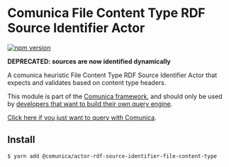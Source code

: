 # Comunica File Content Type RDF Source Identifier Actor

[![npm version](https://badge.fury.io/js/%40comunica%2Factor-rdf-source-identifier-file-content-type.svg)](https://www.npmjs.com/package/@comunica/actor-rdf-source-identifier-file-content-type)

**DEPRECATED: sources are now identified dynamically**

A comunica heuristic File Content Type RDF Source Identifier Actor that expects and validates based on content type headers.

This module is part of the [Comunica framework](https://github.com/comunica/comunica),
and should only be used by [developers that want to build their own query engine](https://comunica.dev/docs/modify/).

[Click here if you just want to query with Comunica](https://comunica.dev/docs/query/).

## Install

```bash
$ yarn add @comunica/actor-rdf-source-identifier-file-content-type
```
